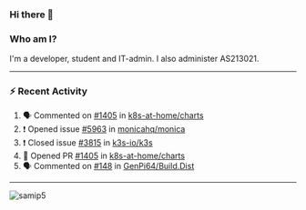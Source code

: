 ### Hi there 👋

### Who am I?
I'm a developer, student and IT-admin. I also administer AS213021.

---
### :zap: Recent Activity
<!--START_SECTION:activity-->
1. 🗣 Commented on [#1405](https://github.com/k8s-at-home/charts/issues/1405) in [k8s-at-home/charts](https://github.com/k8s-at-home/charts)
2. ❗️ Opened issue [#5963](https://github.com/monicahq/monica/issues/5963) in [monicahq/monica](https://github.com/monicahq/monica)
3. ❗️ Closed issue [#3815](https://github.com/k3s-io/k3s/issues/3815) in [k3s-io/k3s](https://github.com/k3s-io/k3s)
4. 💪 Opened PR [#1405](https://github.com/k8s-at-home/charts/pull/1405) in [k8s-at-home/charts](https://github.com/k8s-at-home/charts)
5. 🗣 Commented on [#148](https://github.com/GenPi64/Build.Dist/issues/148) in [GenPi64/Build.Dist](https://github.com/GenPi64/Build.Dist)
<!--END_SECTION:activity-->
---

<img align="center" src="https://github-readme-stats.vercel.app/api?username=samip5&show_icons=true" alt="samip5" />
